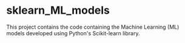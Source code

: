# sklearn_ML_models
This project contains the code containing the Machine Learning (ML) models developed using Python's Scikit-learn library.
